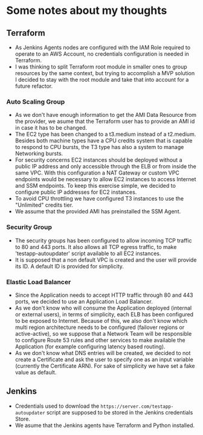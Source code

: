 # Some notes about my thoughts

## Terraform

- As Jenkins Agents nodes are configured with the IAM Role required to operate to an AWS Account, no credentials configuration is needed in Terraform.
- I was thinking to split Terraform root module in smaller ones to group resources by the same context, but trying to accomplish a MVP solution I decided to stay with the root module and take that into account for a future refactor.

### Auto Scaling Group

- As we don't have enough information to get the AMI Data Resource from the provider, we asume that the Terraform user has to provide an AMI id in case it has to be changed.
- The EC2 type has been changed to a t3.medium instead of a t2.medium. Besides both machine types have a CPU credits system that is capable to respond to CPU bursts, the T3 type has also a system to manage Networking bursts.
- For security concerns EC2 instances should be deployed without a public IP address and only accessible through the ELB or from inside the same VPC. With this configuration a NAT Gateway or custom VPC endpoints would be necessary to allow EC2 instances to access Internet and SSM endpoints. To keep this exercise simple, we decided to configure public IP addresses for EC2 instances.
- To avoid CPU throttling we have configured T3 instances to use the "Unlimited" credits tier.
- We assume that the provided AMI has preinstalled the SSM Agent.

### Security Group

- The security groups has been configured to allow incoming TCP traffic to 80 and 443 ports. It also allows all TCP egress traffic, to make 'testapp-autoupdater' script available to all EC2 instances.
- It is supposed that a non default VPC is created and the user will provide its ID. A default ID is provided for simplicity.

### Elastic Load Balancer

- Since the Application needs to accept HTTP traffic through 80 and 443 ports, we decided to use an Application Load Balancer.
- As we don't know who will consume the Application deployed (internal or external users), in terms of simplicity, each ELB has been configured to be exposed to Internet. Because of this, we also don't know which multi region architecture needs to be configured (failover regions or active-active), so we suppose that a Network Team will be responsible to configure Route 53 rules and other services to make available the Application (for example configuring latency based routing).
- As we don't know what DNS entries will be created, we decided to not create a Certificate and ask the user to specify one as an input variable (currently the Certificate ARN). For sake of simplicity we have set a fake value as default.

## Jenkins

- Credentials used to download the `https://server.com/testapp-autoupdater` script are supposed to be stored in the Jenkins credentials Store.
- We asume that the Jenkins agents have Terraform and Python installed.
